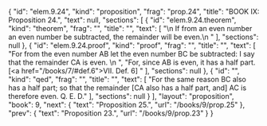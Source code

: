 {
  "id": "elem.9.24",
  "kind": "proposition",
  "frag": "prop.24",
  "title": "BOOK IX: Proposition 24.",
  "text": null,
  "sections": [
    {
      "id": "elem.9.24.theorem",
      "kind": "theorem",
      "frag": "",
      "title": "",
      "text": [
        "\n       If from an even number an even number be subtracted, the remainder will be even.\n      "
      ],
      "sections": null
    },
    {
      "id": "elem.9.24.proof",
      "kind": "proof",
      "frag": "",
      "title": "",
      "text": [
        "For from the even number AB let the even number BC be subtracted: I say that the remainder CA is even. \n      ",
        "For, since AB is even, it has a half part. [<a href=\"/books/7/#def.6\">VII. Def. 6</a>] "
      ],
      "sections": null
    },
    {
      "id": "",
      "kind": "qed",
      "frag": "",
      "title": "",
      "text": [
        "For the same reason BC also has a half part; so that the remainder [CA also has a half part, and] AC is therefore even. Q. E. D."
      ],
      "sections": null
    }
  ],
  "layout": "proposition",
  "book": 9,
  "next": {
    "text": "Proposition 25.",
    "url": "/books/9/prop.25"
  },
  "prev": {
    "text": "Proposition 23.",
    "url": "/books/9/prop.23"
  }
}
